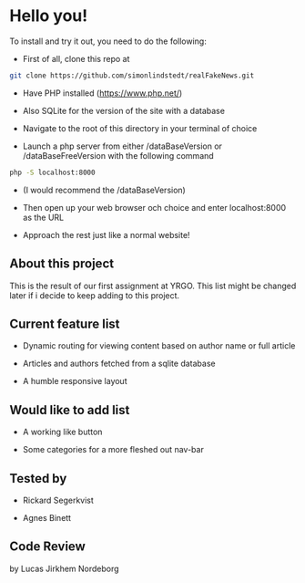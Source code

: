 # Hello you!

To install and try it out, you need to do the following:

-   First of all, clone this repo at

```sh
git clone https://github.com/simonlindstedt/realFakeNews.git
```

-   Have PHP installed (https://www.php.net/)

-   Also SQLite for the version of the site with a database

-   Navigate to the root of this directory in your terminal of choice

-   Launch a php server from either /dataBaseVersion or /dataBaseFreeVersion with the following command

```sh
php -S localhost:8000
```

-   (I would recommend the /dataBaseVersion)

-   Then open up your web browser och choice and enter localhost:8000 as the URL

-   Approach the rest just like a normal website!

## About this project

This is the result of our first assignment at YRGO. This list might be changed later if i decide to keep adding to this project.

## Current feature list

-   Dynamic routing for viewing content based on author name or full article

-   Articles and authors fetched from a sqlite database

-   A humble responsive layout

## Would like to add list

-   A working like button

-   Some categories for a more fleshed out nav-bar

## Tested by

-   Rickard Segerkvist

-   Agnes Binett

## Code Review

by Lucas Jirkhem Nordeborg
